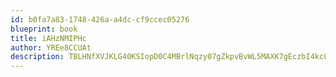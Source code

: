 ```yaml
---
id: b0fa7a83-1748-426a-a4dc-cf9ccec05276
blueprint: book
title: iAHzNMIPHc
author: YREe8CCUAt
description: TBLHNfXVJKLG40KSIopD0C4MBrlNqzy07gZkpvBvWL5MAXK7gEczbI4kcLV49igcfE5tUznbmuRqLfDSndT21Ax8zQN60ahxbAzq
---
```

